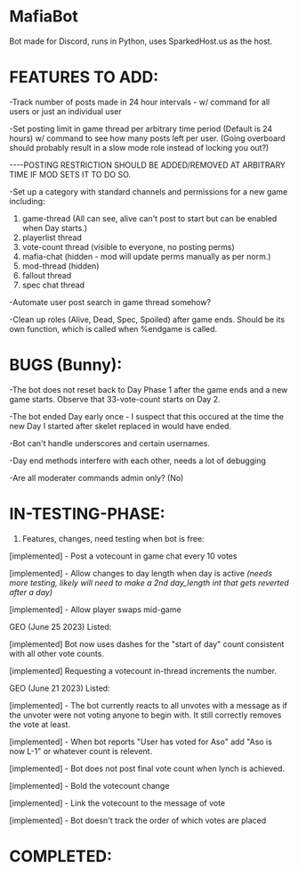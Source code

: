 # MafiaBot

Bot made for Discord, runs in Python, uses SparkedHost.us as the host.

# FEATURES TO ADD:

-Track number of posts made in 24 hour intervals - w/ command for all users or just an individual user

-Set posting limit in game thread per arbitrary time period (Default is 24 hours) w/ command to see how many posts left per user. (Going overboard should probably result in a slow mode role instead of locking you out?) 

----POSTING RESTRICTION SHOULD BE ADDED/REMOVED AT ARBITRARY TIME IF MOD SETS IT TO DO SO.

-Set up a category with standard channels and permissions for a new game including: 
1) game-thread (All can see, alive can't post to start but can be enabled when Day starts.) 
2) playerlist thread 
3) vote-count thread (visible to everyone, no posting perms)
4) mafia-chat (hidden - mod will update perms manually as per norm.)
5) mod-thread (hidden)
6) fallout thread
7) spec chat thread

-Automate user post search in game thread somehow?

-Clean up roles (Alive, Dead, Spec, Spoiled) after game ends.  Should be its own function, which is called when %endgame is called.

# BUGS (Bunny):

-The bot does not reset back to Day Phase 1 after the game ends and a new game starts.  Observe that ⁠33-vote-count starts on Day 2.

-The bot ended Day early once - I suspect that this occured at the time the new Day I started after skelet replaced in would have ended. 

-Bot can't handle underscores and certain usernames.

-Day end methods interfere with each other, needs a lot of debugging

-Are all moderater commands admin only? (No) 

# IN-TESTING-PHASE:
1) Features, changes, need testing when bot is free:

[implemented] - Post a votecount in game chat every 10 votes

[implemented] - Allow changes to day length when day is active
*(needs more testing, likely will need to make a 2nd day_length int that gets reverted after a day)*

[implemented] - Allow player swaps mid-game

GEO (June 25 2023) Listed:

[implemented] Bot now uses dashes for the "start of day" count consistent with all other vote counts.

[implemented] Requesting a votecount in-thread increments the number.

GEO (June 21 2023) Listed:

[implemented] - The bot currently reacts to all unvotes with a message as if the unvoter were not voting anyone to begin with.  It still correctly removes the vote at least.

[implemented] - When bot reports "User has voted for Aso" add "Aso is now L-1" or whatever count is relevent.

[implemented] - Bot does not post final vote count when lynch is achieved.

[implemented] - Bold the votecount change

[implemented] - Link the votecount to the message of vote

[implemented] - Bot doesn't track the order of which votes are placed

# COMPLETED:

